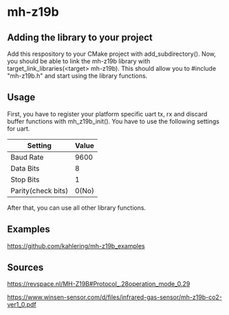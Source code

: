 # mh-z19b

## Adding the library to your project
Add this respository to your CMake project with add_subdirectory(). Now, you should be able to link the mh-z19b library with target_link_libraries(\<target\> mh-z19b). This should allow you to #include "mh-z19b.h" and start using the library functions.

## Usage
First, you have to register your platform specific uart tx, rx and discard buffer functions with mh_z19b_init().
You have to use the following settings for uart.

| Setting | Value |
| ------------- | ------------- |
| Baud Rate  | 9600  |
| Data Bits  | 8  |
| Stop Bits | 1  |
| Parity(check bits)  | 0(No)  |

After that, you can use all other library functions.

## Examples
https://github.com/kahlering/mh-z19b_examples



## Sources
https://revspace.nl/MH-Z19B#Protocol_.28operation_mode_0.29

https://www.winsen-sensor.com/d/files/infrared-gas-sensor/mh-z19b-co2-ver1_0.pdf
